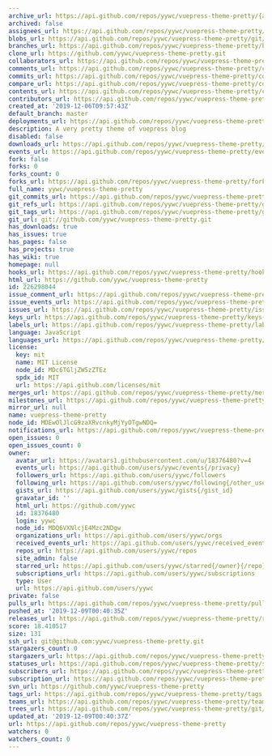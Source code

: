 ```yaml
---
archive_url: https://api.github.com/repos/yywc/vuepress-theme-pretty/{archive_format}{/ref}
archived: false
assignees_url: https://api.github.com/repos/yywc/vuepress-theme-pretty/assignees{/user}
blobs_url: https://api.github.com/repos/yywc/vuepress-theme-pretty/git/blobs{/sha}
branches_url: https://api.github.com/repos/yywc/vuepress-theme-pretty/branches{/branch}
clone_url: https://github.com/yywc/vuepress-theme-pretty.git
collaborators_url: https://api.github.com/repos/yywc/vuepress-theme-pretty/collaborators{/collaborator}
comments_url: https://api.github.com/repos/yywc/vuepress-theme-pretty/comments{/number}
commits_url: https://api.github.com/repos/yywc/vuepress-theme-pretty/commits{/sha}
compare_url: https://api.github.com/repos/yywc/vuepress-theme-pretty/compare/{base}...{head}
contents_url: https://api.github.com/repos/yywc/vuepress-theme-pretty/contents/{+path}
contributors_url: https://api.github.com/repos/yywc/vuepress-theme-pretty/contributors
created_at: '2019-12-06T09:57:43Z'
default_branch: master
deployments_url: https://api.github.com/repos/yywc/vuepress-theme-pretty/deployments
description: A very pretty theme of vuepress blog
disabled: false
downloads_url: https://api.github.com/repos/yywc/vuepress-theme-pretty/downloads
events_url: https://api.github.com/repos/yywc/vuepress-theme-pretty/events
fork: false
forks: 0
forks_count: 0
forks_url: https://api.github.com/repos/yywc/vuepress-theme-pretty/forks
full_name: yywc/vuepress-theme-pretty
git_commits_url: https://api.github.com/repos/yywc/vuepress-theme-pretty/git/commits{/sha}
git_refs_url: https://api.github.com/repos/yywc/vuepress-theme-pretty/git/refs{/sha}
git_tags_url: https://api.github.com/repos/yywc/vuepress-theme-pretty/git/tags{/sha}
git_url: git://github.com/yywc/vuepress-theme-pretty.git
has_downloads: true
has_issues: true
has_pages: false
has_projects: true
has_wiki: true
homepage: null
hooks_url: https://api.github.com/repos/yywc/vuepress-theme-pretty/hooks
html_url: https://github.com/yywc/vuepress-theme-pretty
id: 226298044
issue_comment_url: https://api.github.com/repos/yywc/vuepress-theme-pretty/issues/comments{/number}
issue_events_url: https://api.github.com/repos/yywc/vuepress-theme-pretty/issues/events{/number}
issues_url: https://api.github.com/repos/yywc/vuepress-theme-pretty/issues{/number}
keys_url: https://api.github.com/repos/yywc/vuepress-theme-pretty/keys{/key_id}
labels_url: https://api.github.com/repos/yywc/vuepress-theme-pretty/labels{/name}
language: JavaScript
languages_url: https://api.github.com/repos/yywc/vuepress-theme-pretty/languages
license:
  key: mit
  name: MIT License
  node_id: MDc6TGljZW5zZTEz
  spdx_id: MIT
  url: https://api.github.com/licenses/mit
merges_url: https://api.github.com/repos/yywc/vuepress-theme-pretty/merges
milestones_url: https://api.github.com/repos/yywc/vuepress-theme-pretty/milestones{/number}
mirror_url: null
name: vuepress-theme-pretty
node_id: MDEwOlJlcG9zaXRvcnkyMjYyOTgwNDQ=
notifications_url: https://api.github.com/repos/yywc/vuepress-theme-pretty/notifications{?since,all,participating}
open_issues: 0
open_issues_count: 0
owner:
  avatar_url: https://avatars1.githubusercontent.com/u/18376480?v=4
  events_url: https://api.github.com/users/yywc/events{/privacy}
  followers_url: https://api.github.com/users/yywc/followers
  following_url: https://api.github.com/users/yywc/following{/other_user}
  gists_url: https://api.github.com/users/yywc/gists{/gist_id}
  gravatar_id: ''
  html_url: https://github.com/yywc
  id: 18376480
  login: yywc
  node_id: MDQ6VXNlcjE4Mzc2NDgw
  organizations_url: https://api.github.com/users/yywc/orgs
  received_events_url: https://api.github.com/users/yywc/received_events
  repos_url: https://api.github.com/users/yywc/repos
  site_admin: false
  starred_url: https://api.github.com/users/yywc/starred{/owner}{/repo}
  subscriptions_url: https://api.github.com/users/yywc/subscriptions
  type: User
  url: https://api.github.com/users/yywc
private: false
pulls_url: https://api.github.com/repos/yywc/vuepress-theme-pretty/pulls{/number}
pushed_at: '2019-12-09T00:40:35Z'
releases_url: https://api.github.com/repos/yywc/vuepress-theme-pretty/releases{/id}
score: 18.410517
size: 131
ssh_url: git@github.com:yywc/vuepress-theme-pretty.git
stargazers_count: 0
stargazers_url: https://api.github.com/repos/yywc/vuepress-theme-pretty/stargazers
statuses_url: https://api.github.com/repos/yywc/vuepress-theme-pretty/statuses/{sha}
subscribers_url: https://api.github.com/repos/yywc/vuepress-theme-pretty/subscribers
subscription_url: https://api.github.com/repos/yywc/vuepress-theme-pretty/subscription
svn_url: https://github.com/yywc/vuepress-theme-pretty
tags_url: https://api.github.com/repos/yywc/vuepress-theme-pretty/tags
teams_url: https://api.github.com/repos/yywc/vuepress-theme-pretty/teams
trees_url: https://api.github.com/repos/yywc/vuepress-theme-pretty/git/trees{/sha}
updated_at: '2019-12-09T00:40:37Z'
url: https://api.github.com/repos/yywc/vuepress-theme-pretty
watchers: 0
watchers_count: 0
---
```

